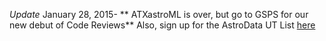 
*Update* January 28, 2015-
** ATXastroML is over, but go to GSPS for our new debut of Code Reviews**
Also, sign up for the AstroData UT List [here](https://utlists.utexas.edu/sympa)

